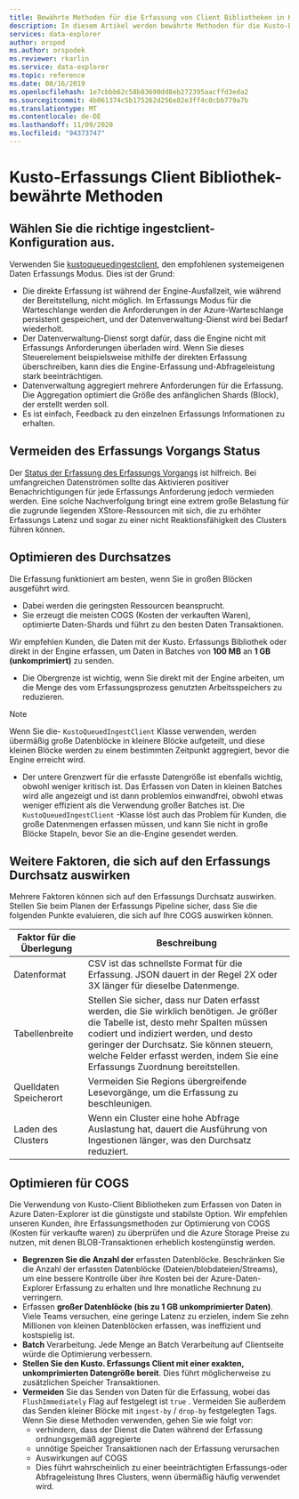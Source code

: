 ```yaml
---
title: Bewährte Methoden für die Erfassung von Client Bibliotheken in Kusto-Azure Daten-Explorer
description: In diesem Artikel werden bewährte Methoden für die Kusto-Erfassungs Client Bibliothek beschrieben.
services: data-explorer
author: orspod
ms.author: orspodek
ms.reviewer: rkarlin
ms.service: data-explorer
ms.topic: reference
ms.date: 08/16/2019
ms.openlocfilehash: 1e7cbbb62c58b83690dd8eb272395aacffd3eda2
ms.sourcegitcommit: 4b061374c5b175262d256e82e3ff4c0cbb779a7b
ms.translationtype: MT
ms.contentlocale: de-DE
ms.lasthandoff: 11/09/2020
ms.locfileid: "94373747"
---
```

# <a name="kusto-ingest-client-library---best-practices"></a>Kusto-Erfassungs Client Bibliothek-bewährte Methoden

## <a name="select-the-right-ingestclient-flavor"></a>Wählen Sie die richtige ingestclient-Konfiguration aus.

Verwenden Sie [kustoqueuedingestclient](kusto-ingest-client-reference.md#interface-ikustoqueuedingestclient), den empfohlenen systemeigenen Daten Erfassungs Modus. Dies ist der Grund:
* Die direkte Erfassung ist während der Engine-Ausfallzeit, wie während der Bereitstellung, nicht möglich. Im Erfassungs Modus für die Warteschlange werden die Anforderungen in der Azure-Warteschlange persistent gespeichert, und der Datenverwaltung-Dienst wird bei Bedarf wiederholt.
* Der Datenverwaltung-Dienst sorgt dafür, dass die Engine nicht mit Erfassungs Anforderungen überladen wird. Wenn Sie dieses Steuerelement beispielsweise mithilfe der direkten Erfassung überschreiben, kann dies die Engine-Erfassung und-Abfrageleistung stark beeinträchtigen.
* Datenverwaltung aggregiert mehrere Anforderungen für die Erfassung. Die Aggregation optimiert die Größe des anfänglichen Shards (Block), der erstellt werden soll.
* Es ist einfach, Feedback zu den einzelnen Erfassungs Informationen zu erhalten.

## <a name="avoid-tracking-ingest-operation-status"></a>Vermeiden des Erfassungs Vorgangs Status

Der [Status der Erfassung des Erfassungs Vorgangs](kusto-ingest-client-status.md#tracking-ingestion-status-kustoqueuedingestclient) ist hilfreich. Bei umfangreichen Datenströmen sollte das Aktivieren positiver Benachrichtigungen für jede Erfassungs Anforderung jedoch vermieden werden. Eine solche Nachverfolgung bringt eine extrem große Belastung für die zugrunde liegenden XStore-Ressourcen mit sich, die zu erhöhter Erfassungs Latenz und sogar zu einer nicht Reaktionsfähigkeit des Clusters führen können.

## <a name="optimizing-for-throughput"></a>Optimieren des Durchsatzes

Die Erfassung funktioniert am besten, wenn Sie in großen Blöcken ausgeführt wird. 
* Dabei werden die geringsten Ressourcen beansprucht.
* Sie erzeugt die meisten COGS (Kosten der verkauften Waren), optimierte Daten-Shards und führt zu den besten Daten Transaktionen.

Wir empfehlen Kunden, die Daten mit der Kusto. Erfassungs Bibliothek oder direkt in der Engine erfassen, um Daten in Batches von **100 MB** an **1 GB (unkomprimiert)** zu senden.
* Die Obergrenze ist wichtig, wenn Sie direkt mit der Engine arbeiten, um die Menge des vom Erfassungsprozess genutzten Arbeitsspeichers zu reduzieren. 

> [!NOTE]
> Wenn Sie die- `KustoQueuedIngestClient` Klasse verwenden, werden übermäßig große Datenblöcke in kleinere Blöcke aufgeteilt, und diese kleinen Blöcke werden zu einem bestimmten Zeitpunkt aggregiert, bevor die Engine erreicht wird.

* Der untere Grenzwert für die erfasste Datengröße ist ebenfalls wichtig, obwohl weniger kritisch ist. Das Erfassen von Daten in kleinen Batches wird alle angezeigt und ist dann problemlos einwandfrei, obwohl etwas weniger effizient als die Verwendung großer Batches ist. Die `KustoQueuedIngestClient` -Klasse löst auch das Problem für Kunden, die große Datenmengen erfassen müssen, und kann Sie nicht in große Blöcke Stapeln, bevor Sie an die-Engine gesendet werden.

## <a name="other-factors-that-impact-ingestion-throughput"></a>Weitere Faktoren, die sich auf den Erfassungs Durchsatz auswirken

Mehrere Faktoren können sich auf den Erfassungs Durchsatz auswirken. Stellen Sie beim Planen der Erfassungs Pipeline sicher, dass Sie die folgenden Punkte evaluieren, die sich auf Ihre COGS auswirken können.

| Faktor für die Überlegung |  Beschreibung                                                                                              |
|--------------------------|-----------------------------------------------------------------------------------------------------------|
| Datenformat              | CSV ist das schnellste Format für die Erfassung. JSON dauert in der Regel 2X oder 3X länger für dieselbe Datenmenge.|
| Tabellenbreite              | Stellen Sie sicher, dass nur Daten erfasst werden, die Sie wirklich benötigen. Je größer die Tabelle ist, desto mehr Spalten müssen codiert und indiziert werden, und desto geringer der Durchsatz. Sie können steuern, welche Felder erfasst werden, indem Sie eine Erfassungs Zuordnung bereitstellen.       |
| Quelldaten Speicherort     | Vermeiden Sie Regions übergreifende Lesevorgänge, um die Erfassung zu beschleunigen.                                                       |
| Laden des Clusters      | Wenn ein Cluster eine hohe Abfrage Auslastung hat, dauert die Ausführung von Ingestionen länger, was den Durchsatz reduziert.|

## <a name="optimizing-for-cogs"></a>Optimieren für COGS

Die Verwendung von Kusto-Client Bibliotheken zum Erfassen von Daten in Azure Daten-Explorer ist die günstigste und stabilste Option. Wir empfehlen unseren Kunden, ihre Erfassungsmethoden zur Optimierung von COGS (Kosten für verkaufte waren) zu überprüfen und die Azure Storage Preise zu nutzen, mit denen BLOB-Transaktionen erheblich kostengünstig werden.

* **Begrenzen Sie die Anzahl der** erfassten Datenblöcke.
    Beschränken Sie die Anzahl der erfassten Datenblöcke (Dateien/blobdateien/Streams), um eine bessere Kontrolle über ihre Kosten bei der Azure-Daten-Explorer Erfassung zu erhalten und Ihre monatliche Rechnung zu verringern.
* Erfassen **großer Datenblöcke (bis zu 1 GB unkomprimierter Daten)**. 
    Viele Teams versuchen, eine geringe Latenz zu erzielen, indem Sie zehn Millionen von kleinen Datenblöcken erfassen, was ineffizient und kostspielig ist. 
* **Batch** Verarbeitung. Jede Menge an Batch Verarbeitung auf Clientseite würde die Optimierung verbessern. 
* **Stellen Sie den Kusto. Erfassungs Client mit einer exakten, unkomprimierten Datengröße bereit**.
    Dies führt möglicherweise zu zusätzlichen Speicher Transaktionen.
* **Vermeiden** Sie das Senden von Daten für die Erfassung, wobei das `FlushImmediately` Flag auf festgelegt ist `true` . Vermeiden Sie außerdem das Senden kleiner Blöcke mit `ingest-by` / `drop-by` festgelegten Tags. Wenn Sie diese Methoden verwenden, gehen Sie wie folgt vor:
     * verhindern, dass der Dienst die Daten während der Erfassung ordnungsgemäß aggregierte
     * unnötige Speicher Transaktionen nach der Erfassung verursachen
     * Auswirkungen auf COGS 
     * Dies führt wahrscheinlich zu einer beeinträchtigten Erfassungs-oder Abfrageleistung Ihres Clusters, wenn übermäßig häufig verwendet wird.

